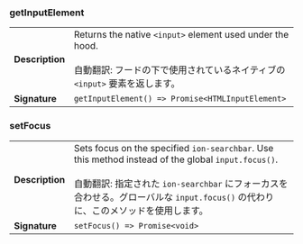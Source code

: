 ### getInputElement

|                 |                                                                                                                                                  |
| --------------- | ------------------------------------------------------------------------------------------------------------------------------------------------ |
| **Description** | Returns the native `<input>` element used under the hood.<br /><br />自動翻訳: フードの下で使用されているネイティブの `<input>` 要素を返します。 |
| **Signature**   | `getInputElement() => Promise<HTMLInputElement>`                                                                                                 |

### setFocus

|                 |                                                                                                                                                                                                                                                 |
| --------------- | ----------------------------------------------------------------------------------------------------------------------------------------------------------------------------------------------------------------------------------------------- |
| **Description** | Sets focus on the specified `ion-searchbar`. Use this method instead of the global `input.focus()`.<br /><br />自動翻訳: 指定された `ion-searchbar` にフォーカスを合わせる。グローバルな `input.focus()` の代わりに、このメソッドを使用します。 |
| **Signature**   | `setFocus() => Promise<void>`                                                                                                                                                                                                                   |
